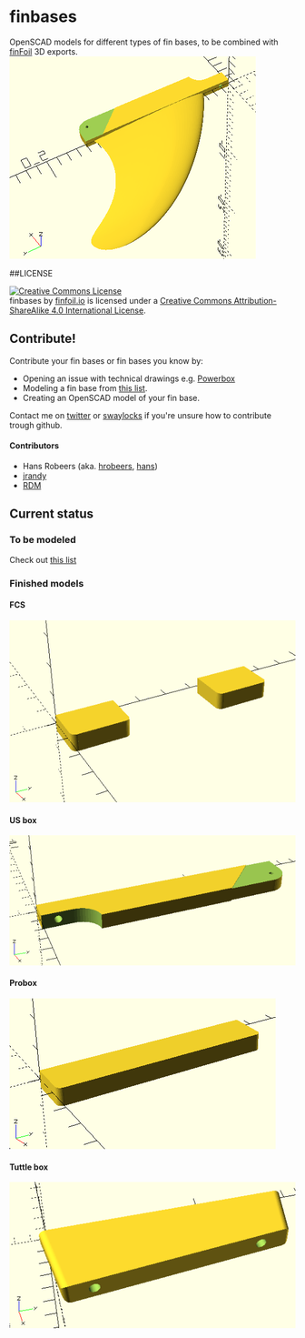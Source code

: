 # finbases
OpenSCAD models for different types of fin bases, to be combined with [finFoil](http://hrobeers.github.io/finFoil/) 3D exports.
![preview.png](preview.png)

##LICENSE

<a rel="license" href="http://creativecommons.org/licenses/by-sa/4.0/"><img alt="Creative Commons License" style="border-width:0" src="https://i.creativecommons.org/l/by-sa/4.0/88x31.png" /></a><br /><span xmlns:dct="http://purl.org/dc/terms/" property="dct:title">finbases</span> by <a xmlns:cc="http://creativecommons.org/ns#" href="http://finfoil.io/" property="cc:attributionName" rel="cc:attributionURL">finfoil.io</a> is licensed under a <a rel="license" href="http://creativecommons.org/licenses/by-sa/4.0/">Creative Commons Attribution-ShareAlike 4.0 International License</a>.

## Contribute!
Contribute your fin bases or fin bases you know by:
* Opening an issue with technical drawings e.g. [Powerbox](https://github.com/hrobeers/finbases/issues/5)
* Modeling a fin base from [this list](https://github.com/hrobeers/finbases/labels/new%20base).
* Creating an OpenSCAD model of your fin base.

Contact me on [twitter](https://twitter.com/finfoil) or [swaylocks](http://www.swaylocks.com/users/hans) if you're unsure how to contribute trough github.

#### Contributors
* Hans Robeers (aka. [hrobeers](https://twitter.com/hrobeers), [hans](http://www.swaylocks.com/users/hans))
* [jrandy](http://www.swaylocks.com/users/jrandy)
* [RDM](http://www.swaylocks.com/users/rdm)


## Current status

### To be modeled
Check out [this list](https://github.com/hrobeers/finbases/labels/new%20base)


### Finished models

#### FCS
![FCS/original.scad](FCS/original.png)

#### US box
![US/chinook.scad](US/chinook.png)

#### Probox
![Probox/probox.scad](Probox/probox.png)

#### Tuttle box
![Tuttle/standard.scad](Tuttle/standard.png)

